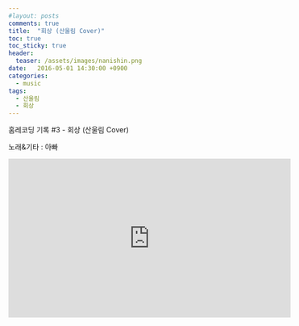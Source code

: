 ```yaml
---
#layout: posts
comments: true
title:  "회상 (산울림 Cover)"
toc: true
toc_sticky: true
header:
  teaser: /assets/images/nanishin.png
date:   2016-05-01 14:30:00 +0900
categories:
  - music
tags:
  - 산울림
  - 회상
---
```

홈레코딩 기록 #3 - 회상 (산울림 Cover)

노래&기타 : 아빠

<iframe width="560" height="315" src="https://www.youtube-nocookie.com/embed/h5zEqgXz77M" frameborder="0" allow="autoplay; encrypted-media" allowfullscreen></iframe>

